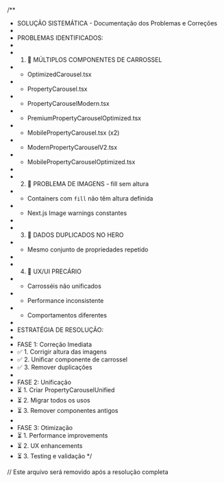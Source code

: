 /**
 * SOLUÇÃO SISTEMÁTICA - Documentação dos Problemas e Correções
 * 
 * PROBLEMAS IDENTIFICADOS:
 * 
 * 1. 🔴 MÚLTIPLOS COMPONENTES DE CARROSSEL
 *    - OptimizedCarousel.tsx
 *    - PropertyCarousel.tsx  
 *    - PropertyCarouselModern.tsx
 *    - PremiumPropertyCarouselOptimized.tsx
 *    - MobilePropertyCarousel.tsx (x2)
 *    - ModernPropertyCarouselV2.tsx
 *    - MobilePropertyCarouselOptimized.tsx
 * 
 * 2. 🔴 PROBLEMA DE IMAGENS - fill sem altura
 *    - Containers com `fill` não têm altura definida
 *    - Next.js Image warnings constantes
 * 
 * 3. 🔴 DADOS DUPLICADOS NO HERO
 *    - Mesmo conjunto de propriedades repetido
 * 
 * 4. 🔴 UX/UI PRECÁRIO
 *    - Carrosséis não unificados
 *    - Performance inconsistente
 *    - Comportamentos diferentes
 * 
 * ESTRATÉGIA DE RESOLUÇÃO:
 * 
 * FASE 1: Correção Imediata
 * ✅ 1. Corrigir altura das imagens
 * ✅ 2. Unificar componente de carrossel
 * ✅ 3. Remover duplicações
 * 
 * FASE 2: Unificação
 * ⏳ 1. Criar PropertyCarouselUnified
 * ⏳ 2. Migrar todos os usos
 * ⏳ 3. Remover componentes antigos
 * 
 * FASE 3: Otimização
 * ⏳ 1. Performance improvements
 * ⏳ 2. UX enhancements
 * ⏳ 3. Testing e validação
 */

// Este arquivo será removido após a resolução completa
